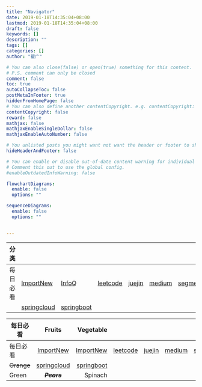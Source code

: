 ```yaml
---
title: "Navigator"
date: 2019-01-18T14:35:04+08:00
lastmod: 2019-01-18T14:35:04+08:00
draft: false
keywords: []
description: ""
tags: []
categories: []
author: "瞿广"

# You can also close(false) or open(true) something for this content.
# P.S. comment can only be closed
comment: false
toc: true
autoCollapseToc: false
postMetaInFooter: true
hiddenFromHomePage: false
# You can also define another contentCopyright. e.g. contentCopyright: "This is another copyright."
contentCopyright: false
reward: false
mathjax: false
mathjaxEnableSingleDollar: false
mathjaxEnableAutoNumber: false

# You unlisted posts you might want not want the header or footer to show
hideHeaderAndFooter: false

# You can enable or disable out-of-date content warning for individual post.
# Comment this out to use the global config.
#enableOutdatedInfoWarning: false

flowchartDiagrams:
  enable: false
  options: ""

sequenceDiagrams: 
  enable: false
  options: ""
  

---
```


<!--more-->


|  分类  |   |   |  |  |  |  |  |  | 
| --- | --- | --- | --- | --- | --- | --- | --- | --- |
| 每日必看 | [ImportNew](http://www.importnew.com/) | [InfoQ](https://www.infoq.cn/) | [leetcode](https://leetcode.com/) | [juejin](https://juejin.im/)| [medium](https://medium.com/) | [segmentfault](https://segmentfault.com/) | [oschina](http://tool.oschina.net/)| |
| | [springcloud](http://springcloud.fun/) | [springboot](http://springboot.fun/) | | | | | |  |


|  每日必看      | Fruits          | Vegetable         |     |     |     |      |        |
| ------------- |:---------------:| -----------------:|   ---  |   ---  |   ---  |  ---    |   ---     |
| 每日必看           | [ImportNew](http://www.importnew.com/)         | [ImportNew](http://www.importnew.com/) |  [leetcode](https://leetcode.com/)   |   [juejin](https://juejin.im/)   |  [medium](https://medium.com/)   |   [sf](https://segmentfault.com/)   |  [oschina](http://tool.oschina.net/)      |
| ~~Orange~~    |  [springcloud](http://springcloud.fun/)         |  [springboot](http://springboot.fun/)        |     |     |     |      |        |
| Green         | ~~***Pears***~~ | Spinach           |     |     |     |      |         |